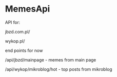 # MemesApi

API for:

jbzd.com.pl/

wykop.pl/

end points for now

/api/jbzd/mainpage - memes from main page

/api/wykop/mikroblog/hot - top posts from mikroblog
